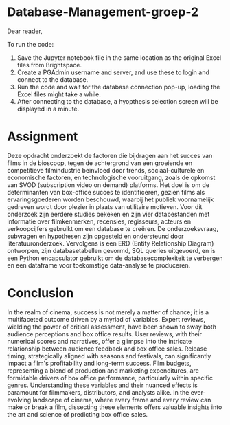 # Database-Management-groep-2

Dear reader,

To run the code: 
  1. Save the Jupyter notebook file in the same location as the original Excel files from Brightspace.
  2. Create a PGAdmin username and server, and use these to login and connect to the database.
  3. Run the code and wait for the database connection pop-up, loading the Excel files might take a while.
  4. After connecting to the database, a hyopthesis selection screen will be displayed in a minute.



# Assignment
Deze opdracht onderzoekt de factoren die bijdragen aan het succes van films in de bioscoop, tegen de achtergrond van een groeiende en competitieve filmindustrie beïnvloed door trends, sociaal-culturele en economische factoren, en technologische vooruitgang, zoals de opkomst van SVOD (subscription video on demand) platforms. Het doel is om de determinanten van box-office succes te identificeren, gezien films als ervaringsgoederen worden beschouwd, waarbij het publiek voornamelijk gedreven wordt door plezier in plaats van utilitaire motieven. Voor dit onderzoek zijn eerdere studies bekeken en zijn vier databestanden met informatie over filmkenmerken, recensies, regisseurs, acteurs en verkoopcijfers gebruikt om een database te creëren. De onderzoeksvraag, subvragen en hypothesen zijn opgesteld en ondersteund door literatuuronderzoek. Vervolgens is een ERD (Entity Relationship Diagram) ontworpen, zijn databasetabellen gevormd, SQL queries uitgevoerd, en is een Python encapsulator gebruikt om de databasecomplexiteit te verbergen en een dataframe voor toekomstige data-analyse te produceren.

# Conclusion 
In the realm of cinema, success is not merely a matter of chance; it is a multifaceted outcome driven by a myriad of variables. Expert reviews, wielding the power of critical assessment, have been shown to sway both audience perceptions and box office results. User reviews, with their numerical scores and narratives, offer a glimpse into the intricate relationship between audience feedback and box office sales. Release timing, strategically aligned with seasons and festivals, can significantly impact a film's profitability and long-term success. Film budgets, representing a blend of production and marketing expenditures, are formidable drivers of box office performance, particularly within specific genres.
Understanding these variables and their nuanced effects is paramount for filmmakers, distributors, and analysts alike. In the ever-evolving landscape of cinema, where every frame and every review can make or break a film, dissecting these elements offers valuable insights into the art and science of predicting box office sales.
